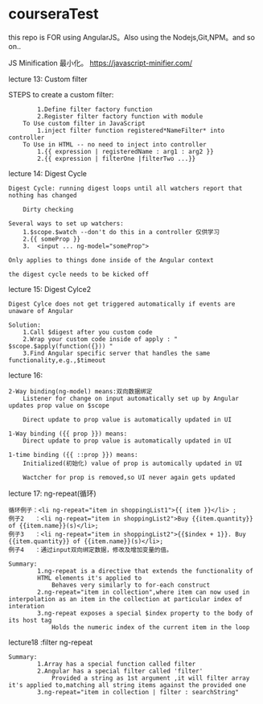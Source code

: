 # courseraTest
this repo is  FOR using AngularJS。Also using the Nodejs,Git,NPM。and so on..

JS Minification 最小化。 https://javascript-minifier.com/


lecture 13: Custom filter

STEPS to create a custom filter:

			1.Define filter factory function
			2.Register filter factory function with module
		To Use custom filter in JavaScript
			1.inject filter function registered*NameFilter* into controller
		To Use in HTML -- no need to inject into controller
			1.{{ expression | registeredName : arg1 : arg2 }}
			2.{{ expression | filterOne |filterTwo ...}}

lecture 14: Digest Cycle


	Digest Cycle: running digest loops until all watchers report that nothing has changed

		Dirty checking 

	Several ways to set up watchers:
	    1.$scope.$watch --don't do this in a controller 仅供学习
	    2.{{ someProp }}
	    3. 	<input ... ng-model="someProp">

	Only applies to things done inside of the Angular context

	the digest cycle needs to be kicked off

lecture 15: Digest Cylce2

	Digest Cylce does not get triggered automatically if events are unaware of Angular

	Solution:
		1.Call $digest after you custom code 
		2.Wrap your custom code inside of apply : " $scope.$apply(function({})) "
		3.Find Angular specific server that handles the same functionality,e.g.,$timeout

lecture 16:
	
 	2-Way binding(ng-model) means:双向数据绑定
		Listener for change on input automatically set up by Angular updates prop value on $scope

		Direct update to prop value is automatically updated in UI

	1-Way binding ({{ prop }}) means:
		Direct update to prop value is automatically updated in UI

	1-time binding ({{ ::prop }}) means:
		Initialized(初始化) value of prop is automically updated in UI

		Wactcher for prop is removed,so UI never again gets updated

lecture 17:	ng-repeat(循环)

	循环例子：<li ng-repeat="item in shoppingList1">{{ item }}</li> ;
	例子2   ：<li ng-repeat="item in shoppingList2">Buy {{item.quantity}} of {{item.name}}(s)</li>;
	例子3   ：<li ng-repeat="item in shoppingList2">{{$index + 1}}. Buy {{item.quantity}} of {{item.name}}(s)</li>;
	例子4   ：通过input双向绑定数据，修改及增加变量的值。

	Summary:
			1.ng-repeat is a directive that extends the functionality of 
			HTML elements it's applied to
				Behaves very similarly to for-each construct
			2.ng-repeat="item in collection",where item can now used in interpolation as an item in the collection at particular index of interation
			3.ng-repeat exposes a special $index property to the body of its host tag
				Holds the numeric index of the current item in the loop

lecture18 :filter ng-repeat

	Summary:
			1.Array has a special function called filter
			2.Angular has a special filter called 'filter'
				Provided a string as 1st argument ,it will filter array it's applied to,matching all string items against the provided one
			3.ng-repeat="item in collection | filter : searchString"
